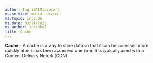 ```yaml
---
author: IngridAtMicrosoft
ms.service: media-services
ms.topic: include
ms.date: 03/24/2022
ms.author: inhenkel
title: Cache
---
```


**Cache** - A cache is a way to store data so that it can be accessed more quickly after it has been accessed one time.  It is typically used with a Content Delivery Netork (CDN).
